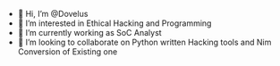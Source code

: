 - 👋 Hi, I’m @Dovelus
- 👀 I’m interested in Ethical Hacking and Programming
- 🌱 I’m currently working as SoC Analyst 
- 💞️ I’m looking to collaborate on Python written Hacking tools and Nim Conversion of Existing one

<!---
Dovelus/Dovelus is a ✨ special ✨ repository because its `README.md` (this file) appears on your GitHub profile.
You can click the Preview link to take a look at your changes.
--->
